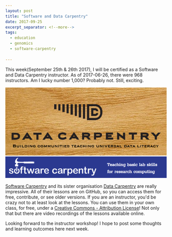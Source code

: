```yaml
---
layout: post
title: "Software and Data Carpentry"
date: 2017-09-25
excerpt_separator: <!--more-->
tags:
  - education
  - genomics
  - software-carpentry

---
```



This week(September 25th & 26th 2017), I will be certified as a Software and Data Carpentry instructor.  As of 2017-06-26, there were 968 instructors.  Am I lucky number 1,000?  Probably not.  Still, exciting.

![Data Carpentry](/img/carpentry/d_carp.png) ![Software Carpentry](/img/carpentry/s_carp.png)



<!--more-->

[Software Carpentry](https://software-carpentry.org/lessons/) and its sister organisation [Data Carpentry](http://www.datacarpentry.org/) are really impressive.  All of their lessons are on GitHub, so you can access them for free, contribute, or see older versions.  If you are an instructor, you'd be crazy not to at least look at the lessons.  You can use them in your own class, for free, under a [Creative Commons - Attribution License](https://software-carpentry.org/license/)!  Not only that but there are video recordings of the lessons available online.

Looking forward to the instructor workshop!  I hope to post some thoughts and learning outcomes here next week.